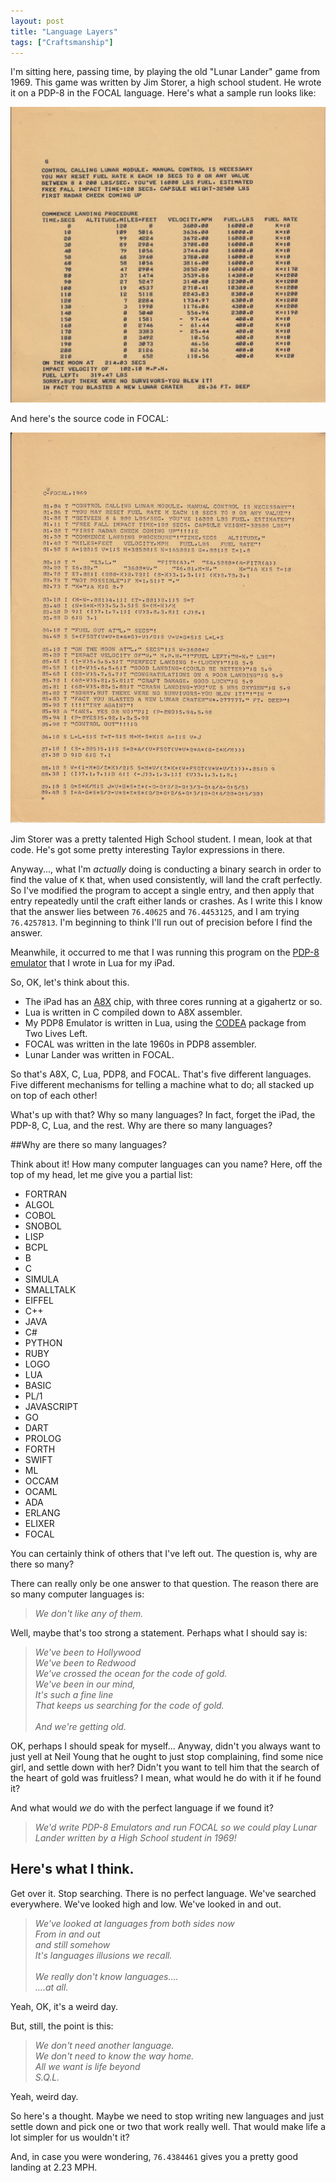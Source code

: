 ```yaml
---
layout: post
title: "Language Layers"
tags: ["Craftsmanship"]
---
```

I'm sitting here, passing time, by playing the old "Lunar Lander" game from 1969.  This game was written by Jim Storer, a high school student.  He wrote it on a PDP-8 in the FOCAL language.  Here's what a sample run looks like:

<img src="/assets/LunarLanderOutput.jpg"/>

And here's the source code in FOCAL:

<img src="/assets/LunarLanderListing.jpg"/>

Jim Storer was a pretty talented High School student.  I mean, look at that code.  He's got some pretty interesting Taylor expressions in there.  

Anyway..., what I'm _actually_ doing is conducting a binary search in order to find the value of `K` that, when used consistently, will land the craft perfectly.  So I've modified the program to accept a single entry, and then apply that entry repeatedly until the craft either lands or crashes.  As I write this I know that the answer lies between `76.40625` and `76.4453125`, and I am trying `76.4257813`.  I'm beginning to think I'll run out of precision before I find the answer.

Meanwhile, it occurred to me that I was running this program on the [PDP-8 emulator](https://github.com/unclebob/PDP8EmulatorIpad) that I wrote in Lua for my iPad.  

So, OK, let's think about this. 
 
 * The iPad has an [A8X](http://en.wikipedia.org/wiki/Apple_A8X) chip, with three cores running at a gigahertz or so. 
 * Lua is written in C compiled down to A8X assembler.
 * My PDP8 Emulator is written in Lua, using the [CODEA](http://twolivesleft.com/Codea/) package from Two Lives Left.  
 * FOCAL was written in the late 1960s in PDP8 assembler.
 * Lunar Lander was written in FOCAL.  

So that's A8X, C, Lua, PDP8, and FOCAL. That's five different languages.  Five different mechanisms for telling a machine what to do; all stacked up on top of each other!

What's up with that?  Why so many languages? In fact, forget the iPad, the PDP-8, C, Lua, and the rest.  Why are there so many languages?

##Why are there so many languages?

Think about it!  How many computer languages can you name?  Here, off the top of my head, let me give you a partial list:

* FORTRAN
* ALGOL
* COBOL
* SNOBOL
* LISP
* BCPL
* B
* C
* SIMULA
* SMALLTALK
* EIFFEL
* C++
* JAVA
* C#
* PYTHON
* RUBY
* LOGO
* LUA
* BASIC
* PL/1
* JAVASCRIPT
* GO
* DART
* PROLOG
* FORTH
* SWIFT
* ML
* OCCAM
* OCAML
* ADA
* ERLANG
* ELIXER
* FOCAL

You can certainly think of others that I've left out.  The question is, why are there so many?

There can really only be one answer to that question.  The reason there are so many computer languages is:

> _We don't like any of them._

Well, maybe that's too strong a statement.  Perhaps what I should say is:

>_We've been to Hollywood<br>We've been to Redwood<br>We've crossed the ocean for the code of gold.<br>We've been in our mind,<br>It's such a fine line<br>That keeps us searching for the code of gold.<br><br>And we're getting old._

OK, perhaps I should speak for myself...  Anyway, didn't you always want to just yell at Neil Young that he ought to just stop complaining, find some nice girl, and settle down with her?  Didn't you want to tell him that the search of the heart of gold was fruitless?  I mean, what would he do with it if he found it?

And what would _we_ do with the perfect language if we found it?  

>_We'd write PDP-8 Emulators and run FOCAL so we could play Lunar Lander written by a High School student in 1969!_

## Here's what I think.  

Get over it.  Stop searching.  There is no perfect language.  We've searched everywhere.  We've looked high and low.  We've looked in and out. 

>_We've looked at languages from both sides now<br>From in and out<br>and still somehow<br>It's languages illusions we recall.<br><br>We really don't know languages....<br>....at all._

Yeah, OK, it's a weird day.  

But, still, the point is this:

>_We don't need another language.<br>We don't need to know the way home.<br>All we want is life beyond<br>S.Q.L._

Yeah, weird day.  

So here's a thought.  Maybe we need to stop writing new languages and just settle down and pick one or two that work really well.  That would make life a lot simpler for us wouldn't it?

And, in case you were wondering, `76.4384461` gives you a pretty good landing at 2.23 MPH.  



